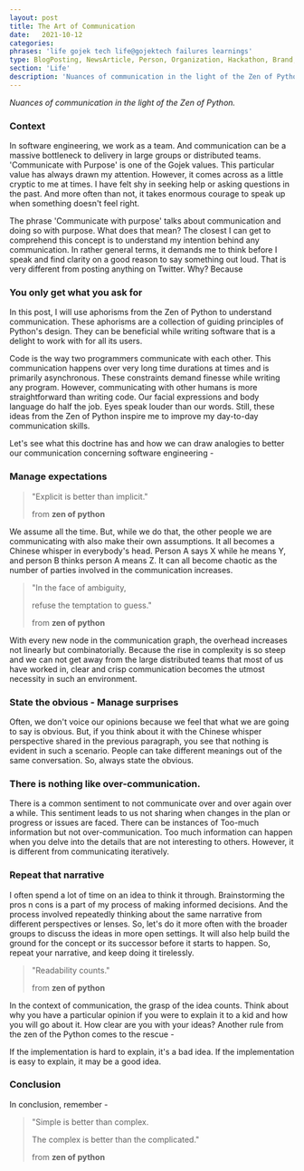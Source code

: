 ```yaml
---
layout: post
title: The Art of Communication
date:   2021-10-12
categories:
phrases: 'life gojek tech life@gojektech failures learnings'
type: BlogPosting, NewsArticle, Person, Organization, Hackathon, Brand, Atlas, Guide, Failures, Learnings
section: 'Life'
description: 'Nuances of communication in the light of the Zen of Python'
---
```


*Nuances of communication in the light of the Zen of Python.*

### Context

In software engineering, we work as a team. And communication can be a massive bottleneck to delivery in large groups or distributed teams.
'Communicate with Purpose' is one of the Gojek values. This particular value has always drawn my attention. However, it comes across as a little cryptic to me at times. I have felt shy in seeking help or asking questions in the past. And more often than not, it takes enormous courage to speak up when something doesn't feel right.

The phrase 'Communicate with purpose' talks about communication and doing so with purpose. What does that mean? The closest I can get to comprehend this concept is to understand my intention behind any communication. In rather general terms, it demands me to think before I speak and find clarity on a good reason to say something out loud. That is very different from posting anything on Twitter. Why? Because

### You only get what you ask for

In this post, I will use aphorisms from the Zen of Python to understand communication. These aphorisms are a collection of guiding principles of Python's design. They can be beneficial while writing software that is a delight to work with for all its users.

Code is the way two programmers communicate with each other. This communication happens over very long time durations at times and is primarily asynchronous. These constraints demand finesse while writing any program. However, communicating with other humans is more straightforward than writing code. Our facial expressions and body language do half the job. Eyes speak louder than our words. Still, these ideas from the Zen of Python inspire me to improve my day-to-day communication skills. 

Let's see what this doctrine has and how we can draw analogies to better our communication concerning software engineering -

### Manage expectations

> "Explicit is better than implicit."
>
> from **zen of python**

We assume all the time. But, while we do that, the other people we are communicating with also make their own assumptions. It all becomes a Chinese whisper in everybody's head. Person A says X while he means Y, and person B thinks person A means Z. It can all become chaotic as the number of parties involved in the communication increases. 

> "In the face of ambiguity,
>
> refuse the temptation to guess."
>
> from **zen of python**

With every new node in the communication graph, the overhead increases not linearly but combinatorially. Because the rise in complexity is so steep and we can not get away from the large distributed teams that most of us have worked in, clear and crisp communication becomes the utmost necessity in such an environment.

### State the obvious - Manage surprises

Often, we don't voice our opinions because we feel that what we are going to say is obvious. But, if you think about it with the Chinese whisper perspective shared in the previous paragraph, you see that nothing is evident in such a scenario. People can take different meanings out of the same conversation. So, always state the obvious.

### There is nothing like over-communication.

There is a common sentiment to not communicate over and over again over a while. This sentiment leads to us not sharing when changes in the plan or progress or issues are faced. There can be instances of Too-much information but not over-communication. Too much information can happen when you delve into the details that are not interesting to others. However, it is different from communicating iteratively. 

### Repeat that narrative

I often spend a lot of time on an idea to think it through. Brainstorming the pros n cons is a part of my process of making informed decisions. And the process involved repeatedly thinking about the same narrative from different perspectives or lenses. So, let's do it more often with the broader groups to discuss the ideas in more open settings. It will also help build the ground for the concept or its successor before it starts to happen. So, repeat your narrative, and keep doing it tirelessly. 

> "Readability counts."
>
> from **zen of python**

In the context of communication, the grasp of the idea counts. Think about why you have a particular opinion if you were to explain it to a kid and how you will go about it. How clear are you with your ideas? Another rule from the zen of the Python comes to the rescue -

If the implementation is hard to explain, it's a bad idea.
If the implementation is easy to explain, it may be a good idea.

### Conclusion
In conclusion, remember -

> "Simple is better than complex.
>
> The complex is better than the complicated."
>
> from **zen of python**

